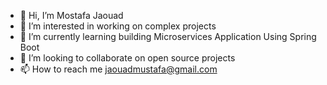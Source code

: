 - 👋 Hi, I’m Mostafa Jaouad
- 👀 I’m interested in working on complex projects
- 🌱 I’m currently learning building Microservices Application Using Spring Boot
- 💞️ I’m looking to collaborate on open source projects
- 📫 How to reach me jaouadmustafa@gmail.com

<!---
m-jaouad/m-jaouad is a ✨ special ✨ repository because its `README.md` (this file) appears on your GitHub profile.
You can click the Preview link to take a look at your changes.
--->
